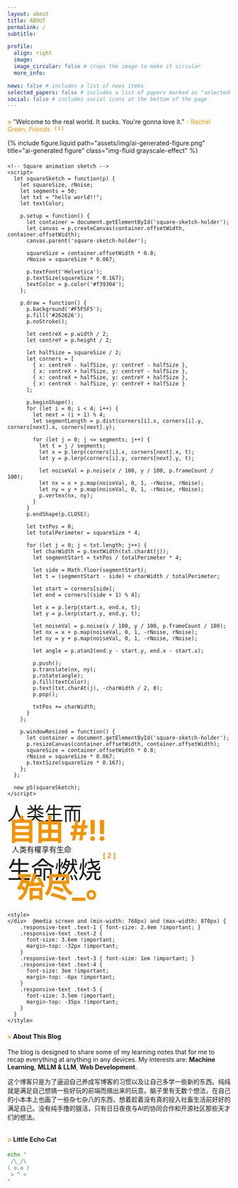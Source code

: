 ```yaml
---
layout: about
title: ABOUT
permalink: /
subtitle:

profile:
  align: right
  image:
  image_circular: false # crops the image to make it circular
  more_info:

news: false # includes a list of news items
selected_papers: false # includes a list of papers marked as "selected={true}"
social: false # includes social icons at the bottom of the page
---
```


<!-- Add p5.js library -->
<script src="https://cdnjs.cloudflare.com/ajax/libs/p5.js/1.4.0/p5.js"></script>

<!-- Create a container that takes full width -->
<div id="sketch-holder" style="width: 100%; margin: 20px 0;"></div>

<!-- Your eyes sketch -->
<script>
let symbols = ['/', '&', '*', '%', '#', '@', '~', '+', '-', '='];
let fallingSymbols = [];

function setup() {
  let parentWidth = document.getElementById('sketch-holder').offsetWidth;
  let canvas = createCanvas(parentWidth, 400);
  canvas.parent('sketch-holder');
  colorMode(HSB);
  angleMode(DEGREES);
  describe('Two eyes that follow the cursor with falling symbols.');
  
  // Reduced number of symbols from 20 to 8
  for (let i = 0; i < 8; i++) {
    fallingSymbols.push({
      x: random(width),
      y: random(-100, 0),
      speed: random(0.8, 2),
      symbol: random(symbols),
      size: random(15, 30)
    });
  }
}

// Add windowResized function to handle container width changes
function windowResized() {
  let parentWidth = document.getElementById('sketch-holder').offsetWidth;
  resizeCanvas(parentWidth, 400);
}

function draw() {
  background(15);
  stroke(15);

  // Update and draw falling symbols
  for (let i = 0; i < fallingSymbols.length; i++) {
    let s = fallingSymbols[i];
    
    // Draw symbol with orange color
    noStroke();
    fill('#f39304');
    textSize(s.size);
    textAlign(CENTER, CENTER);
    text(s.symbol, s.x, s.y);
    
    // Update position
    s.y += s.speed;
    
    // Reset if symbol goes off screen
    if (s.y > height) {
      s.y = random(-100, 0);
      s.x = random(width);
      s.symbol = random(symbols);
      s.speed = random(0.8, 2);
    }
  }

  // Center the eyes in the canvas
  let spacing = 100;  // Space between eyes
  let centerX = width/2;
  
  // Draw left eye
  let leftX = centerX - spacing;
  let leftY = 200;
  let leftAngle = atan2(mouseY - leftY, mouseX - leftX);

  push();
  translate(leftX, leftY);
  fill('#F5F5F5');
  ellipse(0, 0, 90, 90);
  rotate(leftAngle);
  fill(15);
  ellipse(12.5, 0, 30, 30);
  pop();

  // Draw right eye
  let rightX = centerX + spacing;
  let rightY = 200;
  let rightAngle = atan2(mouseY - rightY, mouseX - rightX);

  push();
  translate(rightX, rightY);
  fill('#F5F5F5');
  ellipse(0, 0, 90, 90);
  rotate(rightAngle);
  fill(15);
  ellipse(12.5, 0, 30, 30);
  pop();

  // Add line below eyes
  strokeWeight(30);
  stroke('#F5F5F5');
  line(centerX - spacing - 25, leftY + 80, centerX + spacing + 25, rightY + 80);

  strokeWeight(30);
  stroke('#F5F5F5');
  line(centerX - spacing - 25, leftY + 95, centerX + spacing + 25, rightY + 95);

  strokeWeight(5);
  stroke(15);
  line(centerX - spacing - 50, leftY + 88, centerX + spacing + 50, rightY + 88);
}
</script>

<span style="font-weight: bold; color: #f39304;"> > </span> "Welcome to the real world. It sucks. You're gonna love it." <span style="color: #f39304;"> - Rachel Green, </span> <span style="color: #f39304;font-style: italic;">Friends</span> <button style="margin-left: 8px; color: #f39304; font-size: 0.7em; position: absolute; background: transparent; border: none; cursor: pointer; letter-spacing: 2px; font-weight: bold; font-family: 'Roboto Mono', monospace; transition: background 0.3s ease; border-radius: 4px; padding: 1px 1px;" onmouseover="this.style.background='rgba(243, 147, 4, 0.2)'" onmouseout="this.style.background='transparent'" onclick="window.open('https://www.youtube.com/watch?v=8DQel_xMD2M', '_blank')">[1]</button>

<div class="row justify-content-sm-center">
  <div class="col-sm-4 mt-3 mt-md-0">
    <style>
      .grayscale-effect {
        filter: grayscale(100%);
        transition: filter 0.3s ease;
      }
      .grayscale-effect:hover {
        filter: grayscale(0%);
      }
    </style>
    {% include figure.liquid path="assets/img/ai-generated-figure.png" title="ai-generated figure" class="img-fluid grayscale-effect" %}
  </div>
  <div class="col-sm-4 mt-3 mt-md-0">
    <!-- Add container for the sketch -->
    <div id="square-sketch-holder" style="width: 100%; margin: 20px 0;"></div>

    <!-- Square animation sketch -->
    <script>
      let squareSketch = function(p) {
        let squareSize, rNoise;
        let segments = 50;
        let txt = "hello world!!";
        let textColor;

        p.setup = function() {
          let container = document.getElementById('square-sketch-holder');
          let canvas = p.createCanvas(container.offsetWidth, container.offsetWidth);
          canvas.parent('square-sketch-holder');

          squareSize = container.offsetWidth * 0.8;
          rNoise = squareSize * 0.067;

          p.textFont('Helvetica');
          p.textSize(squareSize * 0.167);
          textColor = p.color('#f39304');
        };

        p.draw = function() {
          p.background('#F5F5F5');
          p.fill('#262626');
          p.noStroke();

          let centreX = p.width / 2;
          let centreY = p.height / 2;

          let halfSize = squareSize / 2;
          let corners = [
            { x: centreX - halfSize, y: centreY - halfSize },
            { x: centreX + halfSize, y: centreY - halfSize },
            { x: centreX + halfSize, y: centreY + halfSize },
            { x: centreX - halfSize, y: centreY + halfSize }
          ];

          p.beginShape();
          for (let i = 0; i < 4; i++) {
            let next = (i + 1) % 4;
            let segmentLength = p.dist(corners[i].x, corners[i].y, corners[next].x, corners[next].y);

            for (let j = 0; j <= segments; j++) {
              let t = j / segments;
              let x = p.lerp(corners[i].x, corners[next].x, t);
              let y = p.lerp(corners[i].y, corners[next].y, t);

              let noiseVal = p.noise(x / 100, y / 100, p.frameCount / 100);
              let nx = x + p.map(noiseVal, 0, 1, -rNoise, rNoise);
              let ny = y + p.map(noiseVal, 0, 1, -rNoise, rNoise);
              p.vertex(nx, ny);
            }
          }
          p.endShape(p.CLOSE);

          let txtPos = 0;
          let totalPerimeter = squareSize * 4;

          for (let j = 0; j < txt.length; j++) {
            let charWidth = p.textWidth(txt.charAt(j));
            let segmentStart = txtPos / totalPerimeter * 4;

            let side = Math.floor(segmentStart);
            let t = (segmentStart - side) + charWidth / totalPerimeter;

            let start = corners[side];
            let end = corners[(side + 1) % 4];

            let x = p.lerp(start.x, end.x, t);
            let y = p.lerp(start.y, end.y, t);

            let noiseVal = p.noise(x / 100, y / 100, p.frameCount / 100);
            let nx = x + p.map(noiseVal, 0, 1, -rNoise, rNoise);
            let ny = y + p.map(noiseVal, 0, 1, -rNoise, rNoise);

            let angle = p.atan2(end.y - start.y, end.x - start.x);

            p.push();
            p.translate(nx, ny);
            p.rotate(angle);
            p.fill(textColor);
            p.text(txt.charAt(j), -charWidth / 2, 0);
            p.pop();

            txtPos += charWidth;
          }
        };

        p.windowResized = function() {
          let container = document.getElementById('square-sketch-holder');
          p.resizeCanvas(container.offsetWidth, container.offsetWidth);
          squareSize = container.offsetWidth * 0.8;
          rNoise = squareSize * 0.067;
          p.textSize(squareSize * 0.167);
        };
      };

      new p5(squareSketch);
    </script>

  </div>
  <div class="col-sm-4 mt-3 mt-md-0">
    <div style="text-align: left; margin-top: -10px;" class="responsive-text">
      <span style="font-size: 3em;" class="text-1">人类生而</span>
      <span style="color: #f39304; display: block; margin-top: -40px; font-size: 4.5em; font-weight: bold;" class="text-2">自由 #!!</span>
      <span style="font-size: 1.2em; display: block; margin-top: -10px; margin-left: 10px;" class="text-3">
        <i class="fa-solid fa-barcode" style="font-size: 1.5em; vertical-align: middle;"></i>
        <i class="fa-solid fa-barcode" style="font-size: 1.5em; vertical-align: middle; transform: scaleX(-1);"></i>
        <span style="vertical-align: middle;">人类有權享有生命</span>
      </span>
      <span style="font-size: 3.8em;display: block; margin-top: -8px; position: relative;" class="text-4">
        生命燃烧<button style="color: #f39304;font-size: 0.3em; position: absolute; background: transparent; border: none; cursor: pointer; letter-spacing: 2px; font-weight: bold; font-family: 'Roboto Mono', monospace; transition: background 0.3s ease; border-radius: 4px; padding: 1px 1px;" onmouseover="this.style.background='rgba(243, 147, 4, 0.2)'" onmouseout="this.style.background='transparent'" onclick="window.open('https://zh.moegirl.org.cn/zh-hans/%E6%88%91%E5%B7%B2%E7%BB%8F%E7%87%83%E7%83%A7%E6%AE%86%E5%B0%BD%E4%BA%86%EF%BC%8C%E5%8F%AA%E5%89%A9%E4%B8%8B%E9%9B%AA%E7%99%BD%E7%9A%84%E7%81%B0', '_blank')">[2]</button>
      </span>
      <span style="color: #f39304; font-size: 4.5em; display: block; margin-left: 20px; margin-top: -45px; font-weight: bold; position: relative; z-index: 2;" class="text-5">殆尽_。</span>
    </div>

    <style>
    </div>  @media screen and (min-width: 768px) and (max-width: 870px) {
        .responsive-text .text-1 { font-size: 2.4em !important; }
        .responsive-text .text-2 {
          font-size: 3.6em !important;
          margin-top: -32px !important;
        }
        .responsive-text .text-3 { font-size: 1em !important; }
        .responsive-text .text-4 {
          font-size: 3em !important;
          margin-top: -6px !important;
        }
        .responsive-text .text-5 {
          font-size: 3.5em !important;
          margin-top: -35px !important;
        }
      }
    </style>

  </div>
</div>

#### <span style="color: #f39304; font-weight: bold;"> > </span> About This Blog

The blog is designed to share some of my learning notes that for me to recap everything at anything in any devices. My interests are: **Machine Learning**, **MLLM & LLM**, **Web Development**.

这个博客只是为了逼迫自己养成写博客的习惯以及让自己多学一些新的东西。纯纯就是满足自己想搞一些好玩的前端而搞出来的玩意。脑子里有无数个想法，在自己的小本本上也画了一些杂七杂八的东西，想着趁着没有真的投入社畜生活前好好的满足自己。没有纯手撸的狠活，只有日日夜夜与AI的协同合作和开源社区那些天才们的想法。

<div style="margin: 2rem 0;"></div>

#### <span style="color: #f39304; font-weight: bold;"> > </span> Little Echo Cat

```bash
echo "
 /\_/\  
( o.o ) 
 > ^ <
"
```